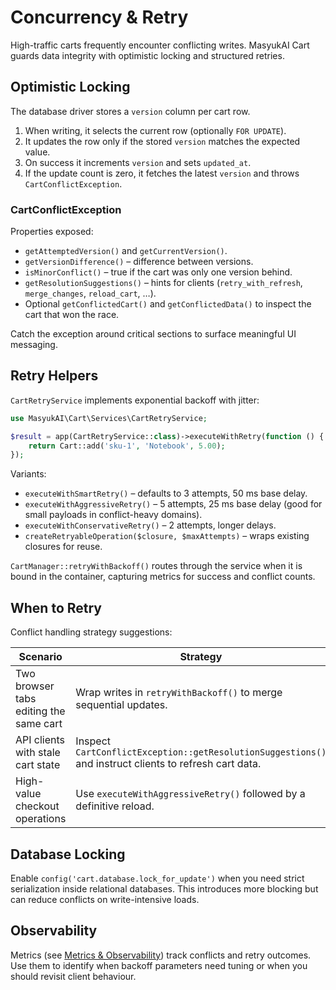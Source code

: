 # Concurrency & Retry

High-traffic carts frequently encounter conflicting writes. MasyukAI Cart guards data integrity with optimistic locking and structured retries.

## Optimistic Locking

The database driver stores a `version` column per cart row.

1. When writing, it selects the current row (optionally `FOR UPDATE`).
2. It updates the row only if the stored `version` matches the expected value.
3. On success it increments `version` and sets `updated_at`.
4. If the update count is zero, it fetches the latest `version` and throws `CartConflictException`.

### CartConflictException

Properties exposed:

- `getAttemptedVersion()` and `getCurrentVersion()`.
- `getVersionDifference()` – difference between versions.
- `isMinorConflict()` – true if the cart was only one version behind.
- `getResolutionSuggestions()` – hints for clients (`retry_with_refresh`, `merge_changes`, `reload_cart`, …).
- Optional `getConflictedCart()` and `getConflictedData()` to inspect the cart that won the race.

Catch the exception around critical sections to surface meaningful UI messaging.

## Retry Helpers

`CartRetryService` implements exponential backoff with jitter:

```php
use MasyukAI\Cart\Services\CartRetryService;

$result = app(CartRetryService::class)->executeWithRetry(function () {
    return Cart::add('sku-1', 'Notebook', 5.00);
});
```

Variants:

- `executeWithSmartRetry()` – defaults to 3 attempts, 50 ms base delay.
- `executeWithAggressiveRetry()` – 5 attempts, 25 ms base delay (good for small payloads in conflict-heavy domains).
- `executeWithConservativeRetry()` – 2 attempts, longer delays.
- `createRetryableOperation($closure, $maxAttempts)` – wraps existing closures for reuse.

`CartManager::retryWithBackoff()` routes through the service when it is bound in the container, capturing metrics for success and conflict counts.

## When to Retry

Conflict handling strategy suggestions:

| Scenario | Strategy |
| --- | --- |
| Two browser tabs editing the same cart | Wrap writes in `retryWithBackoff()` to merge sequential updates. |
| API clients with stale cart state | Inspect `CartConflictException::getResolutionSuggestions()` and instruct clients to refresh cart data. |
| High-value checkout operations | Use `executeWithAggressiveRetry()` followed by a definitive reload. |

## Database Locking

Enable `config('cart.database.lock_for_update')` when you need strict serialization inside relational databases. This introduces more blocking but can reduce conflicts on write-intensive loads.

## Observability

Metrics (see [Metrics & Observability](metrics-and-observability.md)) track conflicts and retry outcomes. Use them to identify when backoff parameters need tuning or when you should revisit client behaviour.
